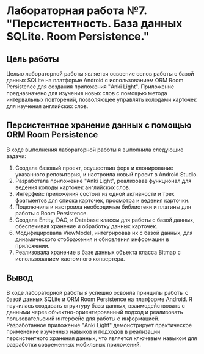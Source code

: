 # Лабораторная работа №7. "Персистентность. База данных SQLite. Room Persistence."

## Цель работы
Целью лабораторной работы является освоение основ работы с базой данных SQLite на платформе Android 
с использованием ORM Room Persistence для создания приложения "Anki Light". 
Приложение предназначено для изучения новых слов с помощью метода интервальных повторений, 
позволяющее управлять колодами карточек для изучения английских слов.

## Персистентное хранение данных с помощью ORM Room Persistence
В ходе выполнения лабораторной работы я выполнила следующие задачи:
1) Создала базовый проект, осуществив форк и клонирование указанного репозитория, и настроила новый проект в Android Studio.
2) Разработала приложение "Anki Light", реализовав функционал для ведения колоды карточек английских слов. 
3) Интерфейс приложения состоит из одной активности и трех фрагментов для списка карточек, просмотра и ведения карточки.
3) Подключила и настроила необходимые библиотеки и плагины для работы с Room Persistence.
4) Создала Entity, DAO, и Database классы для работы с базой данных, обеспечивая хранение и обработку данных карточек.
5) Модифицировала ViewModel, интегрировав их с базой данных, для динамического отображения и обновления информации в приложении.
6) Реализовала хранение в базе данных объекта класса Bitmap с использованием кастомного конвертера.

## Вывод
В ходе лабораторной работы я успешно освоила принципы работы с базой данных SQLite и ORM Room Persistence на платформе Android. 
Я научилась создавать структуру базы данных, взаимодействовать с данными через объектно-ориентированный подход 
и реализовать пользовательский интерфейс для работы с информацией. Разработанное приложение "Anki Light" 
демонстрирует практическое применение изученных навыков и подходов в реализации персистентного хранения данных, 
что является ключевым навыком для разработки современных мобильных приложений.